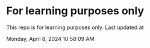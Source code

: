 # For learning purposes only
This repo is for learning purposes only.
Last updated at

Monday, April 8, 2024 10:58:09 AM


